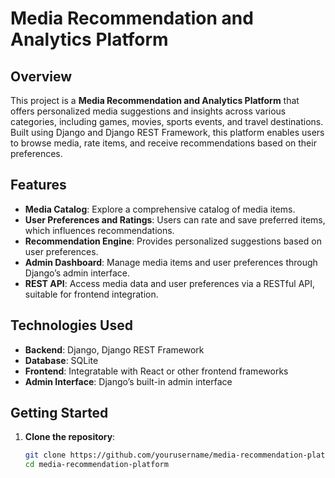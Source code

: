 # Media Recommendation and Analytics Platform

## Overview

This project is a **Media Recommendation and Analytics Platform** that offers personalized media suggestions and insights across various categories, including games, movies, sports events, and travel destinations. Built using Django and Django REST Framework, this platform enables users to browse media, rate items, and receive recommendations based on their preferences.

## Features

- **Media Catalog**: Explore a comprehensive catalog of media items.
- **User Preferences and Ratings**: Users can rate and save preferred items, which influences recommendations.
- **Recommendation Engine**: Provides personalized suggestions based on user preferences.
- **Admin Dashboard**: Manage media items and user preferences through Django’s admin interface.
- **REST API**: Access media data and user preferences via a RESTful API, suitable for frontend integration.

## Technologies Used

- **Backend**: Django, Django REST Framework
- **Database**: SQLite
- **Frontend**: Integratable with React or other frontend frameworks
- **Admin Interface**: Django’s built-in admin interface

## Getting Started

1. **Clone the repository**:
   ```bash
   git clone https://github.com/yourusername/media-recommendation-platform.git
   cd media-recommendation-platform
